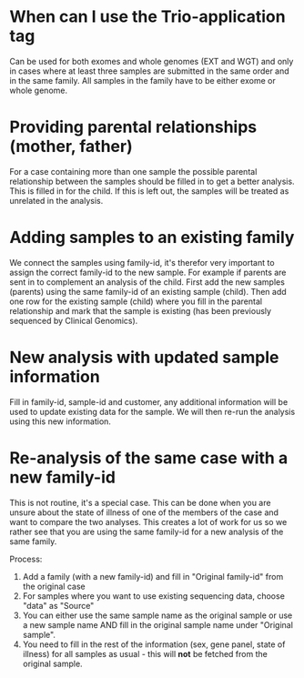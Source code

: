# When can I use the Trio-application tag
Can be used for both exomes and whole genomes (EXT and WGT) and only in cases where at least three samples are submitted in the same order
and in the same family.
All samples in the family have to be either exome or whole genome.

# Providing parental relationships (mother, father)
For a case containing more than one sample the possible parental relationship between the samples should be filled in to get a better
analysis. This is filled in for the child. If this is left out, the samples will be treated as unrelated in the analysis.

# Adding samples to an existing family
We connect the samples using family-id, it's therefor very important to assign the correct family-id to the new sample.
For example if parents are sent in to complement an analysis of the child.
First add the new samples (parents) using the same family-id of an existing sample (child).
Then add one row for the existing sample (child) where you fill in the parental relationship and mark that the sample is existing (has been
previously sequenced by Clinical Genomics).

# New analysis with updated sample information
Fill in family-id, sample-id and customer, any additional information will be used to update existing data for the sample. We will then re-run the analysis using this
new information.

# Re-analysis of the same case with a new family-id
This is not routine, it's a special case. This can be done when you are unsure about the state of illness of one of the members of
the case and want to compare the two analyses.
This creates a lot of work for us so we rather see that you are using the same family-id for a new analysis of the same family.

Process:

1. Add a family (with a new family-id) and fill in "Original family-id" from the original case
2. For samples where you want to use existing sequencing data, choose "data" as "Source"
3. You can either use the same sample name as the original sample or use a new sample name AND fill in the original sample name
   under "Original sample".
4. You need to fill in the rest of the information (sex, gene panel, state of illness) for all samples as usual - this will
   **not** be fetched from the original sample.
